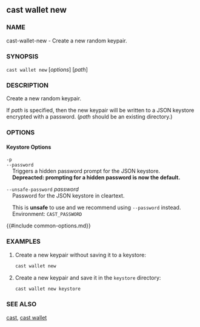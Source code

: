 ## cast wallet new

### NAME

cast-wallet-new - Create a new random keypair.

### SYNOPSIS

``cast wallet new`` [*options*] [*path*]

### DESCRIPTION

Create a new random keypair.

If *path* is specified, then the new keypair will be written to a JSON keystore encrypted with a password.
(*path* should be an existing directory.)

### OPTIONS

#### Keystore Options

`-p`  
`--password`  
&nbsp;&nbsp;&nbsp;&nbsp;Triggers a hidden password prompt for the JSON keystore.  
&nbsp;&nbsp;&nbsp;&nbsp;**Depreacted: prompting for a hidden password is now the default.**

`--unsafe-password` *password*  
&nbsp;&nbsp;&nbsp;&nbsp;Password for the JSON keystore in cleartext.

&nbsp;&nbsp;&nbsp;&nbsp;This is **unsafe** to use and we recommend using `--password` instead.  
&nbsp;&nbsp;&nbsp;&nbsp;Environment: `CAST_PASSWORD`

{{#include common-options.md}}

### EXAMPLES

1. Create a new keypair without saving it to a keystore:
    ```sh
    cast wallet new
    ```

2. Create a new keypair and save it in the `keystore` directory:
    ```sh
    cast wallet new keystore
    ```

### SEE ALSO

[cast](./cast.md), [cast wallet](./cast-wallet.md)
